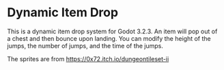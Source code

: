# Dynamic Item Drop

This is a dynamic item drop system for Godot 3.2.3. An item will pop out of a chest and then bounce upon landing. You can modify the height of the jumps, the number of jumps, and the time of the jumps.

The sprites are from https://0x72.itch.io/dungeontileset-ii